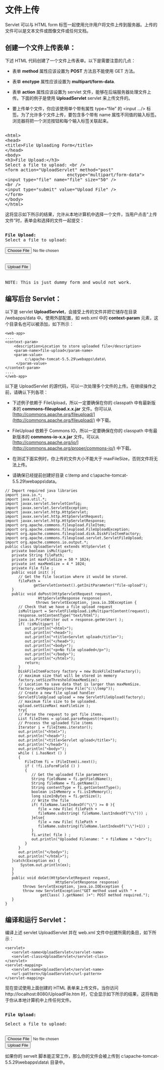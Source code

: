 # 文件上传

Servlet 可以与 HTML form 标签一起使用允许用户将文件上传到服务器。上传的文件可以是文本文件或图像文件或任何文档。

## 创建一个文件上传表单：

下述 HTML 代码创建了一个文件上传表单。以下是需要注意的几点：

- 表单 **method** 属性应该设置为 **POST** 方法且不能使用 GET 方法。

- 表单 **enctype** 属性应该设置为 **multipart/form-data**.

- 表单 **action** 属性应该设置为 servlet 文件，能够在后端服务器处理文件上传。下面的例子是使用 **UploadServlet** servlet 来上传文件的。

- 要上传单个文件，你应该使用单个带有属性 type=“file” 的 <input .../> 标签。为了允许多个文件上传，要包含多个带有 name 属性不同值的输入标签。浏览器将把一个浏览按钮和每个输入标签关联起来。

<pre class="prettyprint notranslate tryit"> 
&lt;html&gt;
&lt;head&gt;
&lt;title&gt;File Uploading Form&lt;/title&gt;
&lt;/head&gt;
&lt;body&gt;
&lt;h3&gt;File Upload:&lt;/h3&gt;
Select a file to upload: &lt;br /&gt;
&lt;form action="UploadServlet" method="post"
                        enctype="multipart/form-data"&gt;
&lt;input type="file" name="file" size="50" /&gt;
&lt;br /&gt;
&lt;input type="submit" value="Upload File" /&gt;
&lt;/form&gt;
&lt;/body&gt;
&lt;/html&gt;
</pre>


这将显示如下所示的结果，允许从本地计算机中选择一个文件，当用户点击“上传文件”时，表单会和选择的文件一起提交：

<pre class="result notranslate"> 
<b>File Upload:</b> 
Select a file to upload: <br /> 
<input type="file" name="file" size="50" /> 
<br /> 
<input type="button" value="Upload File" /> 
<br /> 
NOTE: This is just dummy form and would not work.
</pre>


## 编写后台 Servlet：

以下是 servlet **UploadServlet**，会接受上传的文件并把它储存在目录 <Tomcat-installation-directory>/webapps/data 中。使用外部配置，如 web.xml 中的 **context-param** 元素，这个目录名也可以被添加，如下所示：

``` 
<web-app>
....
<context-param> 
    <description>Location to store uploaded file</description> 
    <param-name>file-upload</param-name> 
    <param-value>
         c:\apache-tomcat-5.5.29\webapps\data\
     </param-value> 
</context-param>
....
</web-app>
```

以下是 UploadServlet 的源代码，可以一次处理多个文件的上传。在继续操作之前，请确认下列各项：

- 下述例子依赖于 FileUpload，所以一定要确保在你的 classpath 中有最新版本的 **commons-fileupload.x.x.jar** 文件。你可以从 [http://commons.apache.org/fileupload/](http://commons.apache.org/fileupload/) 中下载。

- FileUpload 依赖于 Commons IO，所以一定要确保在你的 classpath 中有最新版本的 **commons-io-x.x.jar** 文件。可以从 [http://commons.apache.org/io/](http://commons.apache.org/proper/commons-io/) 中下载。

- 在测试下面实例时，你上传的文件大小不能大于 maxFileSize，否则文件将无法上传。

- 请确保已经提前创建好目录 c:\temp and c:\apache-tomcat-5.5.29\webapps\data。

``` 
// Import required java libraries
import java.io.*;
import java.util.*; 
import javax.servlet.ServletConfig;
import javax.servlet.ServletException;
import javax.servlet.http.HttpServlet;
import javax.servlet.http.HttpServletRequest;
import javax.servlet.http.HttpServletResponse;
import org.apache.commons.fileupload.FileItem;
import org.apache.commons.fileupload.FileUploadException;
import org.apache.commons.fileupload.disk.DiskFileItemFactory;
import org.apache.commons.fileupload.servlet.ServletFileUpload;
import org.apache.commons.io.output.*;
public class UploadServlet extends HttpServlet {  
   private boolean isMultipart;
   private String filePath;
   private int maxFileSize = 50 * 1024;
   private int maxMemSize = 4 * 1024;
   private File file ;
   public void init( ){
      // Get the file location where it would be stored.
      filePath = 
             getServletContext().getInitParameter("file-upload"); 
   }
   public void doPost(HttpServletRequest request, 
               HttpServletResponse response)
              throws ServletException, java.io.IOException {
      // Check that we have a file upload request
      isMultipart = ServletFileUpload.isMultipartContent(request);
      response.setContentType("text/html");
      java.io.PrintWriter out = response.getWriter( );
      if( !isMultipart ){
         out.println("<html>");
         out.println("<head>");
         out.println("<title>Servlet upload</title>");  
         out.println("</head>");
         out.println("<body>");
         out.println("<p>No file uploaded</p>"); 
         out.println("</body>");
         out.println("</html>");
         return;
      }
      DiskFileItemFactory factory = new DiskFileItemFactory();
      // maximum size that will be stored in memory
      factory.setSizeThreshold(maxMemSize);
      // Location to save data that is larger than maxMemSize.
      factory.setRepository(new File("c:\\temp"));
      // Create a new file upload handler
      ServletFileUpload upload = new ServletFileUpload(factory);
      // maximum file size to be uploaded.
      upload.setSizeMax( maxFileSize );
      try{ 
      // Parse the request to get file items.
      List fileItems = upload.parseRequest(request);
      // Process the uploaded file items
      Iterator i = fileItems.iterator();
      out.println("<html>");
      out.println("<head>");
      out.println("<title>Servlet upload</title>");  
      out.println("</head>");
      out.println("<body>");
      while ( i.hasNext () ) 
      {
         FileItem fi = (FileItem)i.next();
         if ( !fi.isFormField () )	
         {
            // Get the uploaded file parameters
            String fieldName = fi.getFieldName();
            String fileName = fi.getName();
            String contentType = fi.getContentType();
            boolean isInMemory = fi.isInMemory();
            long sizeInBytes = fi.getSize();
            // Write the file
            if( fileName.lastIndexOf("\\") >= 0 ){
               file = new File( filePath + 
               fileName.substring( fileName.lastIndexOf("\\"))) ;
            }else{
               file = new File( filePath + 
               fileName.substring(fileName.lastIndexOf("\\")+1)) ;
            }
            fi.write( file ) ;
            out.println("Uploaded Filename: " + fileName + "<br>");
         }
      }
      out.println("</body>");
      out.println("</html>");
   }catch(Exception ex) {
       System.out.println(ex);
   }
   }
   public void doGet(HttpServletRequest request, 
                       HttpServletResponse response)
        throws ServletException, java.io.IOException {      
        throw new ServletException("GET method used with " +
                getClass( ).getName( )+": POST method required.");
   } 
}
```


## 编译和运行 Servlet：

编译上述 servlet UploadServlet 并在 web.xml 文件中创建所需的条目，如下所示：

``` 
<servlet>
   <servlet-name>UploadServlet</servlet-name>
   <servlet-class>UploadServlet</servlet-class>
</servlet>
<servlet-mapping>
   <servlet-name>UploadServlet</servlet-name>
   <url-pattern>/UploadServlet</url-pattern>
</servlet-mapping>
```

现在尝试使用上面创建的 HTML 表单来上传文件。当你访问 http://localhost:8080/UploadFile.htm 时，它会显示如下所示的结果，这将有助于你从本地计算机中上传任何文件。

<pre class="result notranslate"> 
<b>File Upload:</b> 
<p>Select a file to upload:</p>
<input type="file" name="file" size="50" /> 
<input type="button" value="Upload File" /> 
</pre>


如果你的 servelt 脚本能正常工作，那么你的文件会被上传到 c:\apache-tomcat-5.5.29\webapps\data\ 目录中。
